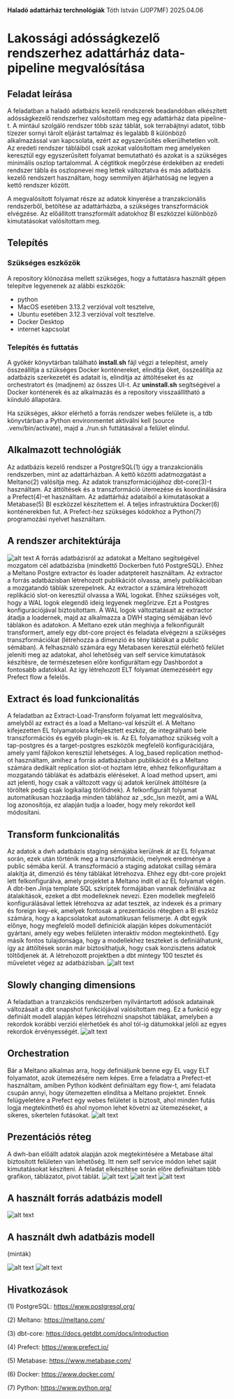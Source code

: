 **Haladó adattárház terchnológiák** Tóth István (J0P7MF) 2025.04.06

# Lakossági adósságkezelő rendszerhez adattárház data-pipeline megvalósítása

## Feladat leírása
A feladatban a haladó adatbázis kezelő rendszerek beadandóban elkészített adósságkezelő rendszerhez valósítottam meg egy adattárház data pipeline-t. A mintául szolgáló rendszer több száz táblát, sok terrabájtnyi adatot, több tízezer sornyi tárolt eljárást tartalmaz és legalább 8 különböző alkalmazással van kapcsolata, ezért az egyszerűsítés elkerülhetetlen volt. Az eredeti rendszer tábláiból csak azokat valósítottam meg amelyeken keresztül egy egyszerűsített folyamat bemutatható és azokat is a szükséges minimális oszlop tartalommal. A cégtitkok megőrzése érdekében az eredeti rendszer tábla és oszlopnevei meg lettek változtatva és más adatbázis kezelő rendszert használtam, hogy semmilyen átjárhatóság ne legyen a kettő rendszer között.

A megvalósított folyamat része az adatok kinyerése a tranzakcionális rendszerből, betöltése az adattárházba, a szükséges transzformációk elvégzése. Az előállított transzformált adatokhoz BI eszközzel különböző kimutatásokat valósítottam meg.

## Telepítés
### Szükséges eszközök
A repository klónozása mellett szükséges, hogy a futtatásra használt gépen telepítve legyenenek az alábbi eszközök:
- python
- MacOS esetében 3.13.2 verzióval volt tesztelve,
- Ubuntu esetében 3.12.3 verzióval volt tesztelve.
- Docker Desktop
- internet kapcsolat

### Telepítés és futtatás
A gyökér könyvtárban található **install.sh** fájl végzi a telepítést, amely összeállítja a szükséges Docker konténereket, elindítja őket, összeállítja az adatbázis szerkezetét és adatait is, elindítja az áttöltéseket és az orchestratort és (madjnem) az összes UI-t. Az **uninstall.sh** segítségével a Docker konténerek és az alkalmazás és a repository visszaállítható a kiinduló állapotára.

Ha szükséges, akkor elérhető a forrás rendszer webes felülete is, a tdb könyvtárban a Python environmentet aktiválni kell (source .venv/bin/activate), majd a ./run.sh futtátásával a felület elindul.

## Alkalmazott technológiák
Az adatbázis kezelő rendszer a PostgreSQL(1) úgy a tranzakcionális rendszerben, mint az adattárházban. A kettő közötti adatmozgatást a Meltano(2) valósítja meg. Az adatok transzformációjához dbt-core(3)-t használtam. Az áttöltések és a transzformáció ütemezése és koordinálására a Prefect(4)-et használtam. Az adattárház adataiból a kimutatásokat a Metabase(5) BI eszközzel készítettem el. A teljes infrastruktúra Docker(6) konténerekben fut. A Prefect-hez szükséges kódokhoz a Python(7) programozási nyelvet használtam.

## A rendszer architektúrája
![alt text](doc/image.png)
A forrás adatbázisról az adatokat a Meltano segítségével mozgatom cél adatbázisba (mindkettő Dockerben futó PostgreSQL). Ehhez a Meltano Postgre extractor és loader adatptereit használtam. Az extractor a forrás adatbázisban létrehozott publikációt olvassa, amely publikációban a mozgatandó táblák szerepelnek. Az extractor a számára létrehozott replikáció slot-on keresztül olvassa a WAL logokat. Ehhez szükséges volt, hogy a WAL logok elegendő ideig legyenek megőrizve. Ezt a Postgres konfigurációjával biztosítottam. A WAL logok változtatásait az extractor átadja a loadernek, majd az alkalmazza a DWH staging sémájában lévő táblákon és adatokon. A Meltano ezek után meghívja a felkonfigurált transformert, amely egy dbt-core project és feladata elvégezni a szükséges transzformációkat (létrehozza a dimenzió és tény táblákat a public sémában). A felhasználó számára egy Metabasen keresztül elérhető felület jeleníti meg az adatokat, ahol lehetőség van self service kimutatások készítésre, de természetesen előre konfiguráltam egy Dashbordot a fontosabb adatokkal. Az így létrehozott ELT folyamat ütemezéséért egy Prefect flow a felelős.

## Extract és load funkcionalitás
A feladatban az Extract-Load-Transform folyamat lett megvalósítva, amelyből az extract és a load a Meltano-val készült el. A Meltano kifejezetten EL folyamatokra kifejlesztett eszköz, de integrálható bele transzformációs és egyéb plugin-ek is. Az EL folyamathoz szükség volt a tap-postgres és a target-postgres eszközök megfelelő konfigurációjára, amely yaml fájlokon keresztül lehetséges. A log_based replication method-ot használtam, amihez a forrás adatbázisban publikációt és a Meltano számára dedikált replication slot-ot hoztam létre, ehhez felkonfiguráltam a mozgatandó táblákat és adatbázis eléréseket. A load method upsert, ami azt jelenti, hogy csak a változott vagy új adatok kerülnek áttöltésre (a töröltek pedig csak logikailag törlődnek). A felkonfigurált folyamat automatikusan hozzáadja minden táblához az _sdc_lsn mezőt, ami a WAL log azonosítója, ez alapján tudja a loader, hogy mely rekordot kell módosítani.

## Transform funkcionalitás
Az adatok a dwh adatbázis staging sémájába kerülnek át az EL folyamat során, ezek után történik meg a transzformáció, melynek eredménye a public sémába kerül. A transzformáció a staging adatokat csillag sémára alakítja át, dimenzió és tény táblákat létrehozva. Ehhez egy dbt-core projekt lett felkonfigurálva, amely projektet a Meltano indít el az EL folyamat végén. A dbt-ben Jinja template SQL szkriptek formájában vannak definiálva az átalakítások, ezeket a dbt modelleknek nevezi. Ezen modellek megfelelő konfigurálásával lettek létrehozva az adat tesztek, az indexek és a primary és foreign key-ek, amelyek fontosak a prezentációs rétegben a BI eszköz számára, hogy a kapcsolatokat automatikusan felismerje. A dbt egyik előnye, hogy megfelelő modell definíciók alapján képes dokumentációt gyártani, amely egy webes felületen interaktív módon megtekinthető. Egy másik fontos tulajdonsága, hogy a modellekhez teszteket is definiálhatunk, így az áttöltések során már biztosíthatjuk, hogy csak konzisztens adatok töltődjenek át. A létrehozott projektben a dbt mintegy 100 tesztet és műveletet végez az adatbázisban.
![alt text](doc/image-1.png)
 
## Slowly changing dimensions
A feladatban a tranzakciós rendszerben nyilvántartott adósok adatainak változásait a dbt snapshot funkciójával valósítottam meg. Ez a funkció egy definiált modell alapján képes létrehozni snapshot táblákat, amelyben a rekordok korábbi verziói elérhetőek és ahol tól-ig dátumokkal jelöli az egyes rekordok érvényességét.
![alt text](doc/image-2.png)
 
## Orchestration
Bár a Meltano alkalmas arra, hogy definiáljunk benne egy EL vagy ELT folyamatot, azok ütemezésére nem képes. Erre a feladatra a Prefect-et használtam, amiben Python kódként definiáltam egy flow-t, ami feladata csupán annyi, hogy ütemezetten elindítsa a Meltano projektet. Ennek felügyeletére a Prefect egy webes felületet is biztosít, ahol minden futás logja megtekinthető és ahol nyomon lehet követni az ütemezéseket, a sikeres, sikertelen futásokat.
![alt text](doc/image-3.png)
 
## Prezentációs réteg
A dwh-ban előállt adatok alapján azok megtekintésére a Metabase által biztosított felületen van lehetőség. Itt nem self service módon lehet saját kimutatásokat készíteni. A feladat elkészítése során előre definiáltam több grafikon, táblázatot, pivot táblát.
![alt text](doc/image-4.png)
![alt text](doc/image-5.png)
![alt text](doc/image-6.png) 

## A használt forrás adatbázis modell
![alt text](doc/image-7.png)

## A használt dwh adatbázis modell
(minták)

![alt text](doc/image-8.png)
![alt text](doc/image-9.png)

## Hivatkozások
(1) PostgreSQL: https://www.postgresql.org/

(2) Meltano: https://meltano.com/

(3) dbt-core: https://docs.getdbt.com/docs/introduction

(4) Prefect: https://www.prefect.io/

(5) Metabase: https://www.metabase.com/

(6) Docker: https://www.docker.com/

(7) Python: https://www.python.org/
